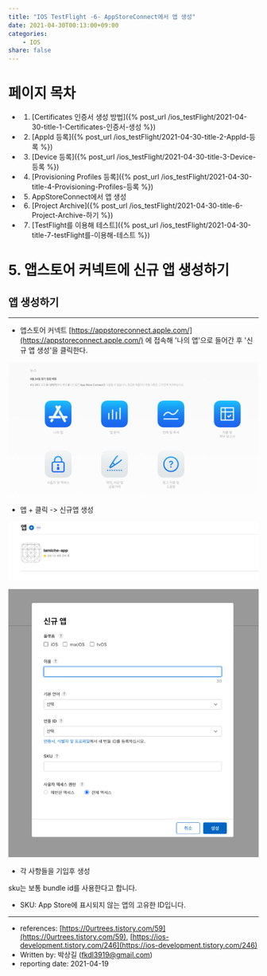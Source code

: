```yaml
---
title: "IOS TestFlight -6- AppStoreConnect에서 앱 생성"
date: 2021-04-30T00:13:00+09:00
categories: 
    - IOS
share: false
---
```


# 페이지 목차
- 1. [Certificates 인증서 생성 방법]({% post_url /ios_testFlight/2021-04-30-title-1-Certificates-인증서-생성 %})
- 2. [AppId 등록]({% post_url /ios_testFlight/2021-04-30-title-2-AppId-등록 %})
- 3. [Device 등록]({% post_url /ios_testFlight/2021-04-30-title-3-Device-등록 %})
- 4. [Provisioning Profiles 등록]({% post_url /ios_testFlight/2021-04-30-title-4-Provisioning-Profiles-등록 %})
- 5. AppStoreConnect에서 앱 생성
- 6. [Project Archive]({% post_url /ios_testFlight/2021-04-30-title-6-Project-Archive-하기 %})
- 7. [TestFlight를 이용해 테스트]({% post_url /ios_testFlight/2021-04-30-title-7-testFlight를-이용해-테스트 %})

# 5. 앱스토어 커넥트에 신규 앱 생성하기

## 앱 생성하기

---

- 앱스토어 커넥트 [https://appstoreconnect.apple.com/](https://appstoreconnect.apple.com/) 에 접속해 '나의 앱'으로 들어간 후 '신규 앱 생성'을 클릭한다.

![6-1](/images/ios_testFlight/6-1.png)

- 앱 + 클릭 -> 신규앱 생성

![6-2](/images/ios_testFlight/6-2.png)

![6-3](/images/ios_testFlight/6-3.png)

- 각 사항들을 기입후 생성

sku는 보통 bundle id를 사용한다고 합니다.

- SKU: App Store에 표시되지 않는 앱의 고유한 ID입니다.

---

- references: [https://0urtrees.tistory.com/59](https://0urtrees.tistory.com/59), [https://ios-development.tistory.com/246](https://ios-development.tistory.com/246)
- Written by: 박상길 (fkdl3919@gmail.com)
- reporting date: 2021-04-19